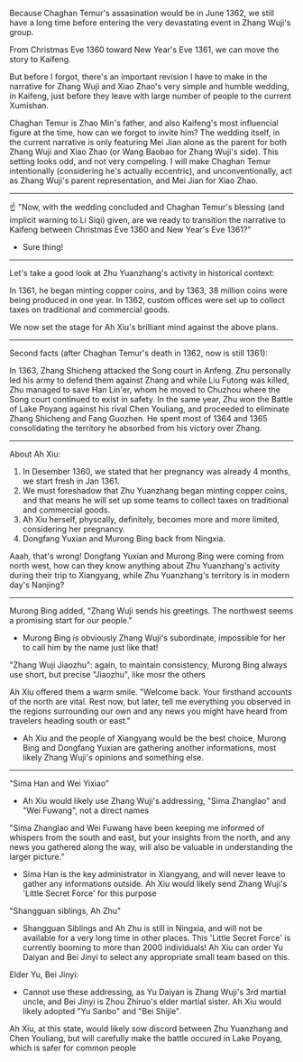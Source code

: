 
Because Chaghan Temur's assasination would be in June 1362, we still have a long time before entering the very devastating event in Zhang Wuji's group.

From Christmas Eve 1360 toward New Year's Eve 1361, we can move the story to Kaifeng.

But before I forgot, there's an important revision I have to make in the narrative for Zhang Wuji and Xiao Zhao's very simple and humble wedding, in Kaifeng, just before they leave with large number of people to the current Xumishan.

Chaghan Temur is Zhao Min's father, and also Kaifeng's most influencial figure at the time, how can we forgot to invite him? The wedding itself, in the current narrative is only featuring Mei Jian alone as the parent for both Zhang Wuji and Xiao Zhao (or Wang Baobao for Zhang Wuji's side). This setting looks odd, and not very compeling. I will make Chaghan Temur intentionally (considering he's actually eccentric), and unconventionally, act as Zhang Wuji's parent representation, and Mei Jian for Xiao Zhao.


---

☝ "Now, with the wedding concluded and Chaghan Temur's blessing (and implicit warning to Li Siqi) given, are we ready to transition the narrative to Kaifeng between Christmas Eve 1360 and New Year's Eve 1361?"
- Sure thing!

---

Let's take a good look at Zhu Yuanzhang's activity in historical context:

In 1361, he began minting copper coins, and by 1363, 38 million coins were being produced in one year. In 1362, custom offices were set up to collect taxes on traditional and commercial goods.

We now set the stage for Ah Xiu's brilliant mind against the above plans.

---

Second facts (after Chaghan Temur's death in 1362, now is still 1361):

In 1363, Zhang Shicheng attacked the Song court in Anfeng. Zhu personally led his army to defend them against Zhang and while Liu Futong was killed, Zhu managed to save Han Lin'er, whom he moved to Chuzhou where the Song court continued to exist in safety. In the same year, Zhu won the Battle of Lake Poyang against his rival Chen Youliang, and proceeded to eliminate Zhang Shicheng and Fang Guozhen. He spent most of 1364 and 1365 consolidating the territory he absorbed from his victory over Zhang.

---

About Ah Xiu:

1. In Desember 1360, we stated that her pregnancy was already 4 months, we start fresh in Jan 1361.
2. We must foreshadow that Zhu Yuanzhang began minting copper coins, and that means he will set up some teams to collect taxes on traditional and commercial goods.
3. Ah Xiu herself, physcally, definitely, becomes more and more limited, considering her pregnancy.
4. Dongfang Yuxian and Murong Bing back from Ningxia.

Aaah, that's wrong! Dongfang Yuxian and Murong Bing were coming from north west, how can they know anything about Zhu Yuanzhang's activity during their trip to Xiangyang, while Zhu Yuanzhang's territory is in modern day's Nanjing?

---
Murong Bing added, "Zhang Wuji sends his greetings. The northwest seems a promising start for our people."
- Murong Bing *is* obviously Zhang Wuji's subordinate, impossible for her to call him by the name just like that!

"Zhang Wuji Jiaozhu": again, to maintain consistency, Murong Bing always use short, but precise "Jiaozhu", like mosr the others

Ah Xiu offered them a warm smile. "Welcome back. Your firsthand accounts of the north are vital. Rest now, but later, tell me everything you observed in the regions surrounding our own and any news you might have heard from travelers heading south or east."
- Ah Xiu and the people of Xiangyang would be the best choice, Murong Bing and Dongfang Yuxian are gathering another informations, most likely Zhang Wuji's opinions and something else. 

---

"Sima Han and Wei Yixiao"
- Ah Xiu would likely use Zhang Wuji's addressing, "Sima Zhanglao" and "Wei Fuwang", not a direct names

"Sima Zhanglao and Wei Fuwang have been keeping me informed of whispers from the south and east, but your insights from the north, and any news you gathered along the way, will also be valuable in understanding the larger picture."
- Sima Han is the key administrator in Xiangyang, and will never leave to gather any informations outside. Ah Xiu would likely send Zhang Wuji's 'Little Secret Force' for this purpose

"Shangguan siblings, Ah Zhu"
- Shangguan Siblings and Ah Zhu is still in Ningxia, and will not be available for a very long time in other places. This 'Little Secret Force' is currently booming to more than 2000 individuals! Ah Xiu can order Yu Daiyan and Bei Jinyi to select any appropriate small team based on this.

Elder Yu, Bei Jinyi:
- Cannot use these addressing, as Yu Daiyan is Zhang Wuji's 3rd martial uncle, and Bei Jinyi is Zhou Zhiruo's elder martial sister. Ah Xiu would likely adopted "Yu Sanbo" and "Bei Shijie".

Ah Xiu, at this state, would likely sow discord between Zhu Yuanzhang and Chen Youliang, but will carefully make the battle occured in Lake Poyang, which is safer for common people
